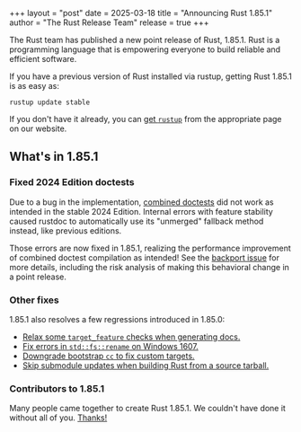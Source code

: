 +++
layout = "post"
date = 2025-03-18
title = "Announcing Rust 1.85.1"
author = "The Rust Release Team"
release = true
+++

The Rust team has published a new point release of Rust, 1.85.1. Rust is a
programming language that is empowering everyone to build reliable and
efficient software.

If you have a previous version of Rust installed via rustup, getting Rust
1.85.1 is as easy as:

```
rustup update stable
```

If you don't have it already, you can [get `rustup`][rustup] from the
appropriate page on our website.

[rustup]: https://www.rust-lang.org/install.html

## What's in 1.85.1

### Fixed 2024 Edition doctests

Due to a bug in the implementation, [combined doctests](https://doc.rust-lang.org/edition-guide/rust-2024/rustdoc-doctests.html) did not work as intended in the stable 2024 Edition. Internal errors with feature stability caused rustdoc to automatically use its "unmerged" fallback method instead, like previous editions.

Those errors are now fixed in 1.85.1, realizing the performance improvement of combined doctest compilation as intended! See the [backport issue](https://github.com/rust-lang/rust/issues/138418) for more details, including the risk analysis of making this behavioral change in a point release.

### Other fixes

1.85.1 also resolves a few regressions introduced in 1.85.0:

- [Relax some `target_feature` checks when generating docs.](https://github.com/rust-lang/rust/pull/137632/)
- [Fix errors in `std::fs::rename` on Windows 1607.](https://github.com/rust-lang/rust/pull/137528/)
- [Downgrade bootstrap `cc` to fix custom targets.](https://github.com/rust-lang/rust/pull/137460/)
- [Skip submodule updates when building Rust from a source tarball.](https://github.com/rust-lang/rust/pull/137338/)

### Contributors to 1.85.1

Many people came together to create Rust 1.85.1. We couldn't have done it
without all of you. [Thanks!](https://thanks.rust-lang.org/rust/1.85.1/)
